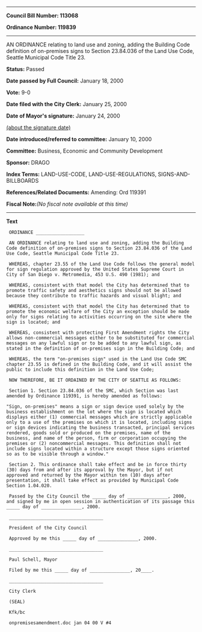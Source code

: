 

********

**Council Bill Number: 113068**
   
**Ordinance Number: 119839**
********

 AN ORDINANCE relating to land use and zoning, adding the Building Code definition of on-premises signs to Section 23.84.036 of the Land Use Code, Seattle Municipal Code Title 23.

**Status:** Passed
   
**Date passed by Full Council:** January 18, 2000
   
**Vote:** 9-0
   
**Date filed with the City Clerk:** January 25, 2000
   
**Date of Mayor's signature:** January 24, 2000
   
[(about the signature date)](/~public/approvaldate.htm)
   
   
   
**Date introduced/referred to committee:** January 10, 2000
   
**Committee:** Business, Economic and Community Development
   
**Sponsor:** DRAGO
   
   
**Index Terms:** LAND-USE-CODE, LAND-USE-REGULATIONS, SIGNS-AND-BILLBOARDS

**References/Related Documents:** Amending: Ord 119391

**Fiscal Note:**_(No fiscal note available at this time)_

********

**Text**
   
```
 ORDINANCE __________________

 AN ORDINANCE relating to land use and zoning, adding the Building Code definition of on-premises signs to Section 23.84.036 of the Land Use Code, Seattle Municipal Code Title 23.

 WHEREAS, chapter 23.55 of the Land Use Code follows the general model for sign regulation approved by the United States Supreme Court in City of San Diego v. Metromedia, 453 U.S. 490 (1981); and

 WHEREAS, consistent with that model the City has determined that to promote traffic safety and aesthetics signs should not be allowed because they contribute to traffic hazards and visual blight; and

 WHEREAS, consistent with that model the City has determined that to promote the economic welfare of the City an exception should be made only for signs relating to activities occurring on the site where the sign is located; and

 WHEREAS, consistent with protecting First Amendment rights the City allows non-commercial messages either to be substituted for commercial messages on any lawful sign or to be added to any lawful sign, as stated in the definition of on-premises sign in the Building Code; and

 WHEREAS, the term "on-premises sign" used in the Land Use Code SMC chapter 23.55 is defined in the Building Code, and it will assist the public to include this definition in the Land Use Code;

 NOW THEREFORE, BE IT ORDAINED BY THE CITY OF SEATTLE AS FOLLOWS:

 Section 1. Section 23.84.036 of the SMC, which Section was last amended by Ordinance 119391, is hereby amended as follows:

"Sign, on-premises" means a sign or sign device used solely by the business establishment on the lot where the sign is located which displays either (1) commercial messages which are strictly applicable only to a use of the premises on which it is located, including signs or sign devices indicating the business transacted, principal services rendered, goods sold or produced on the premises, name of the business, and name of the person, firm or corporation occupying the premises or (2) noncommercial messages. This definition shall not include signs located within a structure except those signs oriented so as to be visible through a window."

 Section 2. This ordinance shall take effect and be in force thirty (30) days from and after its approval by the Mayor, but if not approved and returned by the Mayor within ten (10) days after presentation, it shall take effect as provided by Municipal Code Section 1.04.020.

 Passed by the City Council the _____ day of _______________, 2000, and signed by me in open session in authentication of its passage this _____ day of _______________, 2000.

 ___________________________________

 President of the City Council

 Approved by me this _____ day of _______________, 2000.

 ___________________________________

 Paul Schell, Mayor

 Filed by me this _____ day of _______________, 20____.

 ___________________________________

 City Clerk

 (SEAL)

 Kfk/bc

 onpremisesamendment.doc jan 04 00 V #4

```
